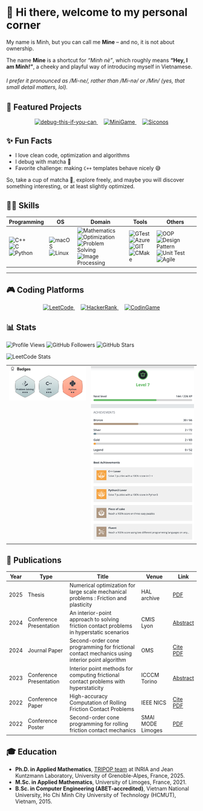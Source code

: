 # 👋 Hi there, welcome to my personal corner

My name is Minh, but you can call me **Mine** – and no, it is not about ownership.

The name **Mine** is a shortcut for _“Minh nè”_, which roughly means **“Hey, I am Minh!”**, a cheeky and playful way of introducing myself in Vietnamese.

###### I prefer it pronounced as */Mi-ne/*, rather than */Mi-nə/* or */Min/* (yes, that small detail matters, lol).


## 🌟 Featured Projects
<p align="center">
  <a href="https://github.com/i-am-mine/debug-this-if-you-can">
    <img src="https://img.shields.io/badge/Coding-Debug%20This%20If%20You%20Can-red?style=for-the-badge" alt="debug-this-if-you-can">
  </a>
  &nbsp;&nbsp;&nbsp;
  <a href="https://github.com/i-am-mine">
    <img src="https://img.shields.io/badge/MiniGame-Ducky%20Snake-green?style=for-the-badge" alt="MiniGame">
  </a>
  &nbsp;&nbsp;&nbsp;
  <a href="https://github.com/siconos/siconos">
    <img src="https://img.shields.io/badge/Framework-Siconos-blue?style=for-the-badge" alt="Siconos">
  </a>
</p>


## ✨ Fun Facts
- I love clean code, optimization and algorithms
- I debug with matcha 🍵
- Favorite challenge: making `C++` templates behave nicely 😅


So, take a cup of matcha 🍵, explore freely, and maybe you will discover something interesting, or at least slightly optimized.



## 🧑‍💻 Skills

| Programming | OS | Domain | Tools | Others |
|------------|----|--------|-------|--------|
| <img src="https://img.shields.io/badge/C++-00599C?logo=cplusplus&logoColor=white" alt="C++"><br><img src="https://img.shields.io/badge/C-00599C?logo=c&logoColor=white" alt="C"><br><img src="https://img.shields.io/badge/Python-3776AB?logo=python&logoColor=white" alt="Python"> | <img src="https://img.shields.io/badge/macOS-000000?logo=apple&logoColor=white" alt="macOS"><br><img src="https://img.shields.io/badge/Linux-FCC624?logo=linux&logoColor=black" alt="Linux"> | <img src="https://img.shields.io/badge/Mathematics-4B0082?logo=google-scholar&logoColor=white" alt="Mathematics"><br><img src="https://img.shields.io/badge/Optimization-008080?logo=gnu&logoColor=white" alt="Optimization"><br><img src="https://img.shields.io/badge/Problem%20Solving-6A5ACD?logo=brain&logoColor=white" alt="Problem Solving"><br><img src="https://img.shields.io/badge/Image%20Processing-FF6F00?logo=opencv&logoColor=white" alt="Image Processing"> | <img src="https://img.shields.io/badge/GTest-5C5C5C?logo=googletest&logoColor=white" alt="GTest"><br><img src="https://img.shields.io/badge/Azure-0078D4?logo=microsoft-azure&logoColor=white" alt="Azure"><br><img src="https://img.shields.io/badge/Git-F05032?logo=git&logoColor=white" alt="GIT"><br><img src="https://img.shields.io/badge/CMake-064F8C?logo=cmake&logoColor=white" alt="CMake"> | <img src="https://img.shields.io/badge/OOP-FF1493?logo=uml&logoColor=white" alt="OOP"><br><img src="https://img.shields.io/badge/Design%20Pattern-8A2BE2?logo=python&logoColor=white" alt="Design Pattern"><br><img src="https://img.shields.io/badge/Unit%20Test-00CED1?logo=jenkins&logoColor=white" alt="Unit Test"><br><img src="https://img.shields.io/badge/Agile%20(Scrum)-FFA500?logo=agile&logoColor=white" alt="Agile">



---


## 🎮 Coding Platforms

<p align="center">
  <a href="https://leetcode.com/minh1505">
    <img src="https://img.shields.io/badge/LeetCode-FFA116?logo=leetcode&logoColor=white" alt="LeetCode">
  </a>
  &nbsp;&nbsp;&nbsp;
  <a href="https://www.hackerrank.com/nghoangminh1505">
    <img src="https://img.shields.io/badge/HackerRank-2EC866?logo=hackerrank&logoColor=white" alt="HackerRank">
  </a>
  &nbsp;&nbsp;&nbsp;
  <a href="https://www.codingame.com/profile/da0def7348835c7711d8a8d0f3de42c60663966">
    <img src="https://img.shields.io/badge/CodinGame-F2BB13?logo=codio&logoColor=black" alt="CodinGame">
  </a>
</p>


## 📊 Stats

![Profile Views](https://komarev.com/ghpvc/?username=i-am-mine&style=flat-square)
![GitHub Followers](https://img.shields.io/github/followers/i-am-mine?label=Followers&style=social)
![GitHub Stars](https://img.shields.io/github/stars/i-am-mine?affiliations=OWNER%2CCOLLABORATOR&style=social)

![LeetCode Stats](https://leetcard.jacoblin.cool/minh1505?theme=light&font=Source%20Code%20Pro)

<table align="center">
  <tr>
    <td align="center" valign="top">
      <img src="assets/hackerrank.png" alt="HackerRank Achievements" />
    </td>
    <td align="center" valign="top">
      <img src="assets/codingame.png" alt="CodinGame Achievements"  />
    </td>
  </tr>
</table>


## 📝 Publications

| Year | Type           | Title                        | Venue           | Link                           |
| ---- | -------------- | ---------------------------- | --------------- | ------------------------------ |
| 2025 | Thesis        | Numerical optimization for large scale mechanical problems : Friction and plasticity     | HAL archive   | [PDF](https://theses.hal.science/tel-05219416v1)     |
| 2024 | Conference Presentation     | An interior-point approach to solving friction contact problems in hyperstatic scenarios    | CMIS Lyon            | [Abstract](https://cmis2024.sciencesconf.org/data/pages/CMIS_2024_Livret_final_v2_.pdf#page=54)    |
| 2024 | Journal Paper     | Second-order cone programming for frictional contact mechanics using interior point algorithm    | OMS            | [Cite](https://www.tandfonline.com/doi/epdf/10.1080/10556788.2023.2296438?needAccess=true) [PDF](https://hal.science/hal-03913568/document)     |
| 2023 | Conference Presentation     | Interior point methods for computing frictional contact problems with hyperstaticity    | ICCCM Torino            | [Abstract](https://conference.unisalento.it/ocs/public/conferences/40/fmgr_upload/documentation/ICCCM2023_Book_of_abstracts.pdf?v=2#page=71)    |
| 2022 | Conference Paper         | High-accuracy Computation of Rolling Friction Contact Problems | IEEE NICS | [Cite](https://ieeexplore.ieee.org/abstract/document/10013388) [PDF](https://inria.hal.science/hal-03741048v1/document)           |
| 2022 | Conference Poster | Second-order cone programming for rolling friction contact mechanics             | SMAI MODE Limoges          | [PDF](https://inria.hal.science/hal-03761228/document) |


## 🎓 Education

- **Ph.D. in Applied Mathematics**, [TRIPOP team](https://team.inria.fr/tripop/) at INRIA and Jean Kuntzmann Laboratory, University of Grenoble-Alpes, France, 2025.
- **M.Sc. in Applied Mathematics**, University of Limoges, France, 2021.
- **B.Sc. in Computer Engineering (ABET-accredited)**, Vietnam National University, Ho Chi Minh City University of Technology (HCMUT), Vietnam, 2015.
